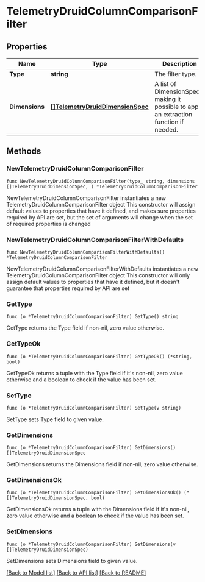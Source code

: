 # TelemetryDruidColumnComparisonFilter

## Properties

Name | Type | Description | Notes
------------ | ------------- | ------------- | -------------
**Type** | **string** | The filter type. | 
**Dimensions** | [**[]TelemetryDruidDimensionSpec**](TelemetryDruidDimensionSpec.md) | A list of DimensionSpecs, making it possible to apply an extraction function if needed. | 

## Methods

### NewTelemetryDruidColumnComparisonFilter

`func NewTelemetryDruidColumnComparisonFilter(type_ string, dimensions []TelemetryDruidDimensionSpec, ) *TelemetryDruidColumnComparisonFilter`

NewTelemetryDruidColumnComparisonFilter instantiates a new TelemetryDruidColumnComparisonFilter object
This constructor will assign default values to properties that have it defined,
and makes sure properties required by API are set, but the set of arguments
will change when the set of required properties is changed

### NewTelemetryDruidColumnComparisonFilterWithDefaults

`func NewTelemetryDruidColumnComparisonFilterWithDefaults() *TelemetryDruidColumnComparisonFilter`

NewTelemetryDruidColumnComparisonFilterWithDefaults instantiates a new TelemetryDruidColumnComparisonFilter object
This constructor will only assign default values to properties that have it defined,
but it doesn't guarantee that properties required by API are set

### GetType

`func (o *TelemetryDruidColumnComparisonFilter) GetType() string`

GetType returns the Type field if non-nil, zero value otherwise.

### GetTypeOk

`func (o *TelemetryDruidColumnComparisonFilter) GetTypeOk() (*string, bool)`

GetTypeOk returns a tuple with the Type field if it's non-nil, zero value otherwise
and a boolean to check if the value has been set.

### SetType

`func (o *TelemetryDruidColumnComparisonFilter) SetType(v string)`

SetType sets Type field to given value.


### GetDimensions

`func (o *TelemetryDruidColumnComparisonFilter) GetDimensions() []TelemetryDruidDimensionSpec`

GetDimensions returns the Dimensions field if non-nil, zero value otherwise.

### GetDimensionsOk

`func (o *TelemetryDruidColumnComparisonFilter) GetDimensionsOk() (*[]TelemetryDruidDimensionSpec, bool)`

GetDimensionsOk returns a tuple with the Dimensions field if it's non-nil, zero value otherwise
and a boolean to check if the value has been set.

### SetDimensions

`func (o *TelemetryDruidColumnComparisonFilter) SetDimensions(v []TelemetryDruidDimensionSpec)`

SetDimensions sets Dimensions field to given value.



[[Back to Model list]](../README.md#documentation-for-models) [[Back to API list]](../README.md#documentation-for-api-endpoints) [[Back to README]](../README.md)


